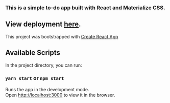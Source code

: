 ### This is a simple to-do app built with React and Materialize CSS. 

## View deployment [here](https://todo-react-vasisht.netlify.app/).

This project was bootstrapped with [Create React App](https://github.com/facebook/create-react-app)

## Available Scripts

In the project directory, you can run:

### `yarn start` or `npm start`

Runs the app in the development mode.<br />
Open [http://localhost:3000](http://localhost:3000) to view it in the browser.
